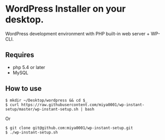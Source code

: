 # WordPress Installer on your desktop.

WordPress development environment with PHP built-in web server + WP-CLI.

## Requires

* php 5.4 or later
* MySQL

## How to use

```
$ mkdir ~/Desktop/wordpress && cd $_
$ curl https://raw.githubusercontent.com/miya0001/wp-instant-setup/master/wp-instant-setup.sh | bash
```

Or

```
$ git clone git@github.com:miya0001/wp-instant-setup.git
$ ./wp-instant-setup.sh
```
